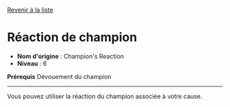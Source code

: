 [Revenir à la liste](list.md)

# Réaction de champion

 * **Nom d'origine** : Champion's Reaction
 * **Niveau** : 6


<p><strong>Prérequis</strong> Dévouement du champion</p>
<hr>
<p>Vous pouvez utiliser la réaction du champion associée à votre cause.</p>